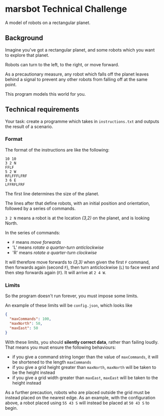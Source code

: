 # marsbot Technical Challenge

A model of robots on a rectangular planet.

## Background

Imagine you've got a rectangular planet, and some robots which you want to explore that planet.

Robots can turn to the left, to the right, or move forward.

As a precautionary measure, any robot which falls off the planet leaves behind a signal to prevent any other robots from falling off at the same point.

This program models this world for you.

## Technical requirements

Your task: create a programme which takes in `instructions.txt` and outputs the result of a scenario.

### Format

The format of the instructions are like the following:

```
10 10
3 2 N
FFLF
5 2 W
RFLFFFLFRF
3 6 E
LFFRFLFRF
```

The first line determines the size of the planet.

The lines after that define robots, with an initial position and orientation, followed by a series of commands.

`3 2 N` means a robot is at the location _(3,2)_ on the planet, and is looking North.

In the series of commands:

- `F` means _move forwards_
- 'L' means _rotate a quarter-turn anticlockwise_
- 'R' means _rotate a quarter-turn clockwise_

It will therefore move forwards to _(3,3)_ when given the first `F` command,
then forwards again (second `F`),
then turn anticlockwise (`L`) to face west and then step forwards again (`F`).
It will arrive at `2 4 W`.

### Limits

So the program doesn't run forever, you must impose some limits.

An example of these limits will be `config.json`, which looks like

```json
{
  "maxCommands": 100,
  "maxNorth": 50,
  "maxEast": 50
}
```

With these limits, you should **silently correct data**, rather than failing loudly.
That means you must ensure the following behaviours:

- if you give a command string longer than the value of `maxCommands`, it will be shortened to the length `maxCommands`
- if you give a grid height greater than `maxNorth`, `maxNorth` will be taken to be the height instead
- if you give a grid width greater than `maxEast`, `maxEast` will be taken to the height instead

As a further precaution, robots who are placed outside the grid must be instead placed on the nearest edge.
As an example, with the configuration above, a robot placed using `55 43 S` will instead be placed at `50 43 S` to begin.
